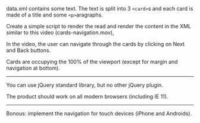 data.xml contains some text. The text is split into 3 `<card>`s and each card is made of a title and some `<p>`aragraphs.

Create a simple script to render the read and render the content in the XML similar to this video (cards-navigation.mov),

In the video, the user can navigate through the cards by clicking on Next and Back buttons.

Cards are occupying the 100% of the viewport (except for margin and navigation at bottom).

---

You can use jQuery standard library, but no other jQuery plugin.

The product should work on all modern browsers (including IE 11).

---

Bonous: implement the navigation for touch devices (iPhone and Androids).
